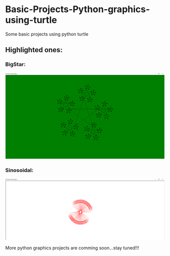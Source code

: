 # Basic-Projects-Python-graphics-using-turtle
Some basic projects using python turtle

## Highlighted ones:

### BigStar:

![Bigstar_turle](https://github.com/GraniteMask/Basic-Projects-Python-graphics-using-turtle/blob/master/python.png?raw=true)

### Sinosoidal:

![Sinosoidal](https://github.com/GraniteMask/Basic-Projects-Python-graphics-using-turtle/blob/master/sinosoidal.png?raw=true)

More python graphics projects are comming soon...stay tuned!!! 
